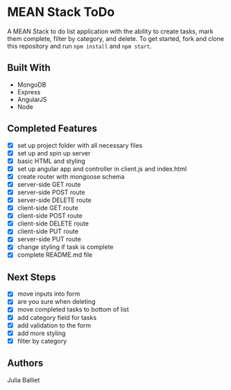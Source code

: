 # MEAN Stack ToDo
A MEAN Stack to do list application with the ability to create tasks, mark them complete, filter by category, and delete. To get started, fork and clone this repository and run `npm install` and `npm start`.

## Built With
- MongoDB
- Express
- AngularJS
- Node

## Completed Features
- [X] set up project folder with all necessary files
- [X] set up and spin up server
- [X] basic HTML and styling
- [X] set up angular app and controller in client.js and index.html
- [X] create router with mongoose schema
- [X] server-side GET route
- [X] server-side POST route
- [X] server-side DELETE route
- [X] client-side GET route
- [X] client-side POST route
- [X] client-side DELETE route
- [X] client-side PUT route
- [X] server-side PUT route
- [X] change styling if task is complete
- [X] complete README.md file

## Next Steps
- [X] move inputs into form
- [X] are you sure when deleting
- [X] move completed tasks to bottom of list
- [X] add category field for tasks
- [X] add validation to the form
- [X] add more styling
- [X] filter by category

## Authors
Julia Balliet